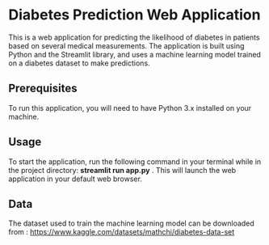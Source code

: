 # Diabetes Prediction Web Application
This is a web application for predicting the likelihood of diabetes in patients based on several medical measurements. The application is built using Python and the Streamlit library, and uses a machine learning model trained on a diabetes dataset to make predictions.


## Prerequisites 

To run this application, you will need to have Python 3.x installed on your machine.

## Usage

To start the application, run the following command in your terminal while in the project directory: **streamlit run app.py** .
This will launch the web application in your default web browser.

## Data
The dataset used to train the machine learning model can be downloaded from : https://www.kaggle.com/datasets/mathchi/diabetes-data-set

